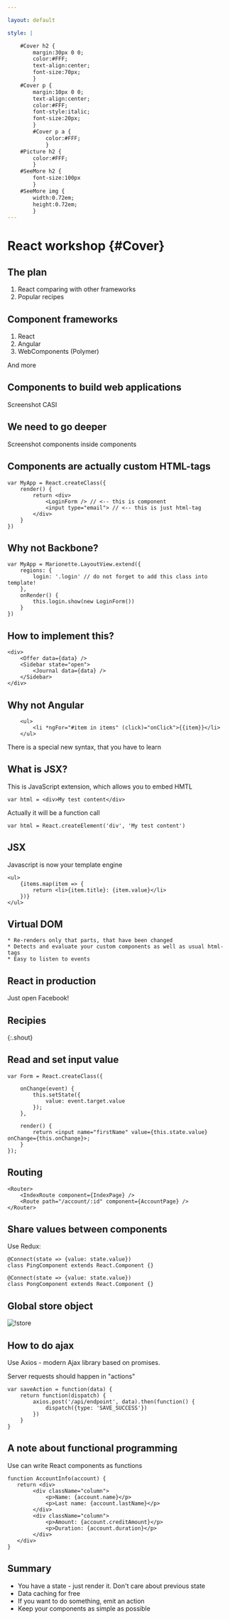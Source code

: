 ```yaml
---

layout: default

style: |

    #Cover h2 {
        margin:30px 0 0;
        color:#FFF;
        text-align:center;
        font-size:70px;
        }
    #Cover p {
        margin:10px 0 0;
        text-align:center;
        color:#FFF;
        font-style:italic;
        font-size:20px;
        }
        #Cover p a {
            color:#FFF;
            }
    #Picture h2 {
        color:#FFF;
        }
    #SeeMore h2 {
        font-size:100px
        }
    #SeeMore img {
        width:0.72em;
        height:0.72em;
        }
---
```


# React workshop {#Cover}

## The plan

1. React comparing with other frameworks
2. Popular recipes


## Component frameworks

1. React
2. Angular
3. WebComponents (Polymer)

And more

## Components to build web applications

Screenshot CASI

## We need to go deeper

Screenshot components inside components

## Components are actually custom HTML-tags

    var MyApp = React.createClass({
        render() {
            return <div>
                <LoginForm /> // <-- this is component
                <input type="email"> // <-- this is just html-tag
            </div>
        }
    })

## Why not Backbone?

    var MyApp = Marionette.LayoutView.extend({
        regions: {
            login: '.login' // do not forget to add this class into template!
        },
        onRender() {
            this.login.show(new LoginForm())
        }
    })

## How to implement this?

    <div>
        <Offer data={data} />
        <Sidebar state="open">
            <Journal data={data} />
        </Sidebar>
    </div>

## Why not Angular

```
    <ul>
        <li *ngFor="#item in items" (click)="onClick">{{item}}</li>
    </ul>
```

There is a special new syntax, that you have to learn


## What is JSX?

This is JavaScript extension, which allows you to embed HMTL

    var html = <div>My test content</div>

Actually it will be a function call

    var html = React.createElement('div', 'My test content')

## JSX

Javascript is now your template engine

    <ul>
        {items.map(item => {
            return <li>{item.title}: {item.value}</li>
        })}
    </ul>

## Virtual DOM

    * Re-renders only that parts, that have been changed
    * Detects and evaluate your custom components as well as usual html-tags
    * Easy to listen to events

## React in production

Just open Facebook!

## Recipies
{:.shout}

## Read and set input value

    var Form = React.createClass({

        onChange(event) {
            this.setState({
                value: event.target.value
            });
        },

        render() {
            return <input name="firstName" value={this.state.value} onChange={this.onChange}>;
        }
    });

## Routing

    <Router>
        <IndexRoute component={IndexPage} />
        <Route path="/account/:id" component={AccountPage} />
    </Router>

## Share values between components

Use Redux:

    @Connect(state => {value: state.value})
    class PingComponent extends React.Component {}

    @Connect(state => {value: state.value})
    class PongComponent extends React.Component {}

## Global store object

![!store](pictures/redux.svg)

## How to do ajax

Use Axios - modern Ajax library based on promises.

Server requests should happen in "actions"

    var saveAction = function(data) {
        return function(dispatch) {
            axios.post('/api/endpoint', data).then(function() {
                dispatch({type: 'SAVE_SUCCESS'})
            })
        }
    }

## A note about functional programming

Use can write React components as functions

    function AccountInfo(account) {
       return <div>
            <div className="column">
                <p>Name: {account.name}</p>
                <p>Last name: {account.lastName}</p>
            </div>
            <div className="column">
                <p>Amount: {account.creditAmount}</p>
                <p>Duration: {account.duration}</p>
            </div>
       </div>
    }

## Summary

* You have a state - just render it. Don't care about previous state
* Data caching for free
* If you want to do something, emit an action
* Keep your components as simple as possible
